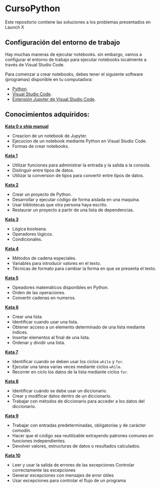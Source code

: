 # CursoPython
Este repositorio contiene las soluciones a los problemas presentados en Launch X 

## Configuración del entorno de trabajo
Hay muchas maneras de ejecutar notebooks. sin embargo, vamos a configurar el entorno de trabajo para ejecutar notebooks localmente a través de Visual Studio Code.

Para comenzar a crear notebooks, debes tener el siguiente software (programas) disponible en tu computadora:

- [Python](https://www.python.org/downloads/).
- [Visual Studio Code](https://code.visualstudio.com/).
- [Extensión Jupyter de Visual Studio Code](https://marketplace.visualstudio.com/items?itemName=ms-toolsai.jupyter).

## Conocimientos adquiridos:
[**Kata 0 o ship manual**](https://github.com/iRetr0o/CursoPython/blob/master/ship-manual.ipynb)
- Creacion de un notebook de Jupyter.
- Ejecucion de un notebook mediante Python en Visual Studio Code.
- Formas de crear notebooks.

[**Kata 1**](https://github.com/iRetr0o/CursoPython/blob/master/Modulo1Katas.ipynb)
- Utilizar funciones para administrar la entrada y la salida a la consola.
- Distinguir entre tipos de datos.
- Utilizar la conversion de tipos para convertir entre tipos de datos.

[**Kata 2**](https://github.com/iRetr0o/CursoPython/blob/master/Modulo2Katas.pdf)
- Crear un proyecto de Python.
- Desarrollar y ejecutar código de forma aislada en una maquina.
- Usar bibliotecas que otra persona haya escrito.
- Restaurar un proyecto a partir de una lista de dependencias.

[**Kata 3**](https://github.com/iRetr0o/CursoPython/blob/master/M%C3%B3dulo3Katas.ipynb)
- Lógica booleana.
- Operadores lógicos.
- Condicionales.

[**Kata 4**](https://github.com/iRetr0o/CursoPython/blob/master/M%C3%B3dulo4Katas.ipynb)
- Métodos de cadena especiales.
- Variables para introducir valores en el texto.
- Técnicas de formato para cambiar la forma en que se presenta el texto.

[**Kata 5**](https://github.com/iRetr0o/CursoPython/blob/master/M%C3%B3dulo5Katas.ipynb)
- Opeadores matemáticos disponibles en Python.
- Orden de las operaciones.
- Convertir cadenas en numeros.

[**Kata 6**](https://github.com/iRetr0o/CursoPython/blob/master/M%C3%B3dulo6Katas.ipynb)
- Crear una lista.
- Identificar cuando usar una lista.
- Obtener acceso a un elemento determinado de una lista mediante índices.
- Insertar elementos al final de una lista.
- Ordenar y dividir una lista.

[**Kata 7**](https://github.com/iRetr0o/CursoPython/blob/master/M%C3%B3dulo7Katas.ipynb)
- Identificar cuando se deben usar los ciclos `while` y `for`.
- Ejecutar una tarea varias veces mediante ciclos `while`.
- Recorrer en ciclo los datos de la lista mediante ciclos `for`.

[**Kata 8**](https://github.com/iRetr0o/CursoPython/blob/master/M%C3%B3dulo8Katas.ipynb)
- Identificar cuándo se debe usar un diccionario.
- Crear y modificar datos dentro de un diccionario.
- Trabajar con métodos de diccionario para acceder a los datos del diccionario.

[**Kata 9**](https://github.com/iRetr0o/CursoPython/blob/master/M%C3%B3dulo9Katas.ipynb)
- Trabajar con entradas predeterminadas, obligatorias y de carácter comodín.
- Hacer que el código sea reutilizable extrayendo patrones comunes en funciones independientes.
- Devolver valores, estructuras de datos o resultados calculados.

[**Kata 10**](https://github.com/iRetr0o/CursoPython/blob/master/M%C3%B3dulo%2010%20-%20Manejo%20de%20errores.md)
- Leer y usar la salida de errores de las excepciones Controlar correctamente las excepciones
- Generar excepciones con mensajes de error útiles
- Usar excepciones para controlar el flujo de un programa
